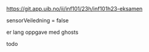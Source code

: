 https://git.app.uib.no/ii/inf101/23h/inf101h23-eksamen

sensorVeiledning = false

er lang oppgave med ghosts

todo